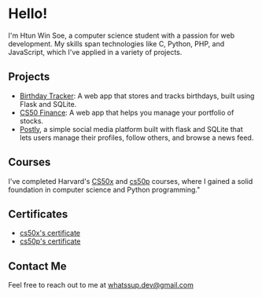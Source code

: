 # Hello!

I'm Htun Win Soe, a computer science student with a passion for web development. My skills span technologies like C, Python, PHP, and JavaScript, which I've applied in a variety of projects.

## Projects

* [Birthday Tracker](https://github.com/htun1soe/birthdays): A web app that stores and tracks birthdays, built using Flask and SQLite.
* [CS50 Finance](https://github.com/htun1soe/finance): A web app that helps you manage your portfolio of stocks.
* [Postly](https://postly-mwpe.onrender.com), a simple social media platform built with flask and SQLite that lets users manage their profiles, follow others, and browse a news feed.

## Courses

I've completed Harvard's [CS50x](https://cs50.harvard.edu/x/2024/) and [cs50p](https://cs50.harvard.edu/python/2022/) courses, where I gained a solid foundation in computer science and Python programming."

## Certificates

* [cs50x's certificate](https://certificates.cs50.io/a5b86ee0-c07d-4631-8160-fe8f3e4ff47f.pdf?size=letter)
* [cs50p's certificate](https://certificates.cs50.io/8887207a-5100-4b97-b4c9-6cd4c4562f30.pdf?size=letter)

## Contact Me

Feel free to reach out to me at [whatssup.dev@gmail.com](mailto:whatssup.dev@gmail.com)
